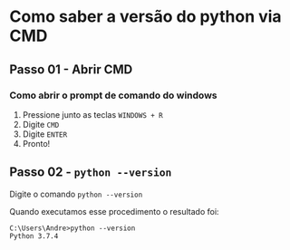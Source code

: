 # Como saber a versão do python via CMD

## Passo 01 - Abrir CMD
### Como abrir o prompt de comando do windows

1. Pressione junto as teclas ```WINDOWS + R```
2. Digite ```CMD```
3. Digite ```ENTER```
4. Pronto!

## Passo 02 - ```python --version```
Digite o comando ```python --version```

Quando executamos esse procedimento o resultado foi:
```
C:\Users\Andre>python --version
Python 3.7.4
```

